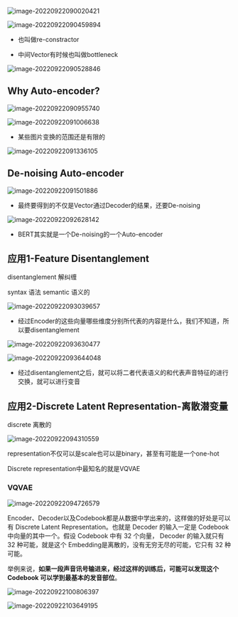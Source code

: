 ![image-20220922090020421](./Auto-encoder.assets/image-20220922090020421.png)

![image-20220922090459894](./Auto-encoder.assets/image-20220922090459894.png)

- 也叫做re-constractor

- 中间Vector有时候也叫做bottleneck

![image-20220922090528846](./Auto-encoder.assets/image-20220922090528846.png)

## Why Auto-encoder?

![image-20220922090955740](./Auto-encoder.assets/image-20220922090955740.png)

![image-20220922091006638](./Auto-encoder.assets/image-20220922091006638.png)

- 某些图片变换的范围还是有限的

![image-20220922091336105](./Auto-encoder.assets/image-20220922091336105.png)

## De-noising Auto-encoder

![image-20220922091501886](./Auto-encoder.assets/image-20220922091501886.png)

- 最终要得到的不仅是Vector通过Decoder的结果，还要De-noising

![image-20220922092628142](./Auto-encoder.assets/image-20220922092628142.png)

- BERT其实就是一个De-noising的一个Auto-encoder

## 应用1-Feature Disentanglement

disentanglement 解纠缠

syntax 语法
semantic 语义的

![image-20220922093039657](./Auto-encoder.assets/image-20220922093039657.png)

- 经过Encoder的这些向量哪些维度分别所代表的内容是什么，我们不知道，所以要disentanglement

![image-20220922093630477](./Auto-encoder.assets/image-20220922093630477.png)

![image-20220922093644048](./Auto-encoder.assets/image-20220922093644048.png)

- 经过disentanglement之后，就可以将二者代表语义的和代表声音特征的进行交换，就可以进行变音

## 应用2-Discrete Latent Representation-离散潜变量

discrete 离散的

![image-20220922094310559](./Auto-encoder.assets/image-20220922094310559.png)

representation不仅可以是scale也可以是binary，甚至有可能是一个one-hot

Discrete representation中最知名的就是VQVAE

### VQVAE

![image-20220922094726579](./Auto-encoder.assets/image-20220922094726579.png)

Encoder、Decoder以及Codebook都是从数据中学出来的，这样做的好处是可以有 Discrete Latent Representation。也就是 Decoder 的输入一定是 Codebook中向量的其中一个。假设 Codebook 中有 32 个向量， Decoder 的输入就只有 32 种可能，就是这个 Embedding是离散的，没有无穷无尽的可能，它只有 32 种可能。

举例来说，**如果一段声音讯号输进来，经过这样的训练后，可能可以发现这个 Codebook 可以学到最基本的发音部位**。

![image-20220922100806397](./Auto-encoder.assets/image-20220922100806397.png)

![image-20220922103649195](./Auto-encoder.assets/image-20220922103649195.png)

 